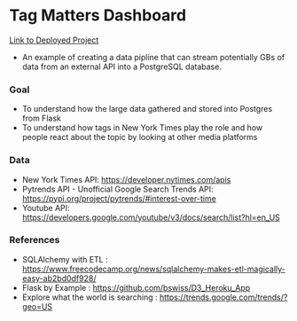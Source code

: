 # Tag Matters Dashboard
[Link to Deployed Project](https://tag-matters.herokuapp.com/)
- An example of creating a data pipline that can stream potentially GBs of data from an external API into a PostgreSQL database.

### Goal
- To understand how the large data gathered and stored into Postgres from Flask
- To understand how tags in New York Times play the role and how people react about the topic by looking at other media platforms

### Data
- New York Times API: https://developer.nytimes.com/apis
- Pytrends API - Unofficial Google Search Trends API: https://pypi.org/project/pytrends/#interest-over-time
- Youtube API: https://developers.google.com/youtube/v3/docs/search/list?hl=en_US

### References
- SQLAlchemy with ETL : https://www.freecodecamp.org/news/sqlalchemy-makes-etl-magically-easy-ab2bd0df928/
- Flask by Example : https://github.com/bswiss/D3_Heroku_App
- Explore what the world is searching : https://trends.google.com/trends/?geo=US
